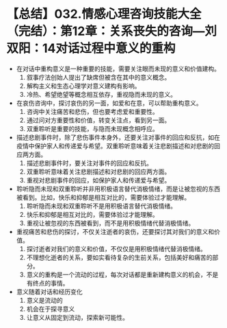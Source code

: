 # 【总结】032.情感心理咨询技能大全（完结）：第12章：关系丧失的咨询—刘双阳：14对话过程中意义的重构

-   在对话中重构意义是一种重要的技能，需要关注眼而未现的意义和价值建构。
    1.  叙事疗法创始人提出了缺席但被含在其中的意义概念。
    2.  解构主义和生态心理学对意义建构有影响。
    3.  冷热、希望绝望等概念相互依存，重视隐而未现的意义。
-   在哀伤咨询中，探讨哀伤的另一面，如爱和在意，可以帮助重构意义。
    1.  咨询中关注痛苦和悲伤，但也要考虑爱和重要性。
    2.  通过问对方重要性和价值，转变关注点，看到另一面。
    3.  双重聆听是重要的技能，与隐而未现概念相呼应。
-   描述悲剧事件时，除了悲伤事件本身外，还要关注对事件的回应和反抗，如在疫情中保护家人和传递爱与希望。双重聆听意味着关注悲剧描述和对悲剧的回应两方面。
    1.  描述悲剧事件时，要关注对事件的回应和反抗。
    2.  双重聆听意味着关注悲剧描述和对悲剧的回应两方面。
    3.  重视对悲剧事件的回应，如保护家人和传递爱与希望。
-   聆听隐而未现和双重聆听并非用积极语言替代消极情绪，而是让被忽视的东西被看到。比如，快乐和抑郁是相互对比的，需要体验过才能理解。
    1.  聆听隐而未现和双重聆听不是用积极语言替代消极情绪。
    2.  快乐和抑郁是相互对比的，需要体验过才能理解。
    3.  重视让被忽视的东西被看到，而不是用积极情绪代替消极情绪。
-   重视痛苦和悲伤的探讨，不仅关注逝者的哀伤，还要探讨其对我们的意义和价值。
    1.  探讨逝者对我们的意义和价值，不仅仅是用积极情绪代替消极情绪。
    2.  不理想化逝者的关系，要如实看待复杂的生前关系，包括美好和痛苦的部分。
    3.  意义的重构是一个流动的过程，每次对话都是重新建构意义的机会，不是有终点的事情。
-   意义随着对话和经历变化
    1.  意义是流动的
    2.  机会在于探寻意义
    3.  让意义从固定到流动，探索新可能性。